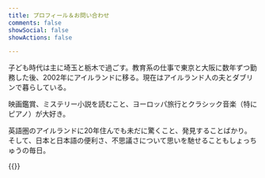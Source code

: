 ```yaml
---
title: プロフィール＆お問い合わせ
comments: false
showSocial: false
showActions: false

---
```

子ども時代は主に埼玉と栃木で過ごす。教育系の仕事で東京と大阪に数年ずつ勤務した後、2002年にアイルランドに移る。現在はアイルランド人の夫とダブリンで暮らしている。

映画鑑賞、ミステリー小説を読むこと、ヨーロッパ旅行とクラシック音楽（特にピアノ）が大好き。

英語圏のアイルランドに20年住んでも未だに驚くこと、発見することばかり。そして、日本と日本語の便利さ、不思議さについて思いを馳せることもしょっちゅうの毎日。

{{<contactform>}}